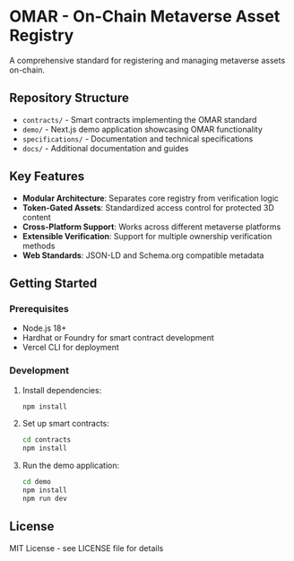 # OMAR - On-Chain Metaverse Asset Registry

A comprehensive standard for registering and managing metaverse assets on-chain.

## Repository Structure

- `contracts/` - Smart contracts implementing the OMAR standard
- `demo/` - Next.js demo application showcasing OMAR functionality
- `specifications/` - Documentation and technical specifications
- `docs/` - Additional documentation and guides

## Key Features

- **Modular Architecture**: Separates core registry from verification logic
- **Token-Gated Assets**: Standardized access control for protected 3D content
- **Cross-Platform Support**: Works across different metaverse platforms
- **Extensible Verification**: Support for multiple ownership verification methods
- **Web Standards**: JSON-LD and Schema.org compatible metadata

## Getting Started

### Prerequisites
- Node.js 18+
- Hardhat or Foundry for smart contract development
- Vercel CLI for deployment

### Development

1. Install dependencies:
   ```bash
   npm install
   ```

2. Set up smart contracts:
   ```bash
   cd contracts
   npm install
   ```

3. Run the demo application:
   ```bash
   cd demo
   npm install
   npm run dev
   ```

## License

MIT License - see LICENSE file for details
